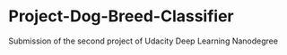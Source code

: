 # Project-Dog-Breed-Classifier
Submission of the second project of Udacity Deep Learning Nanodegree
